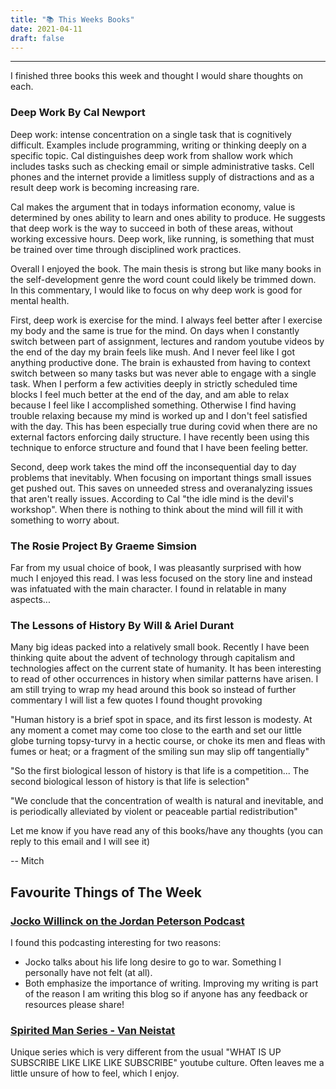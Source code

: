 ```yaml
---
title: "📚 This Weeks Books"
date: 2021-04-11
draft: false
---
```


---

I finished three books this week and thought I would share thoughts on each.

### Deep Work By Cal Newport

Deep work: intense concentration on a single task that is cognitively difficult. Examples include programming, writing or thinking deeply on a specific topic. Cal distinguishes deep work from shallow work which includes tasks such as checking email or simple administrative tasks. Cell phones and the internet provide a limitless supply of distractions and as a result deep work is becoming increasing rare.

Cal makes the argument that in todays information economy, value is determined by ones ability to learn and ones ability to produce. He suggests that deep work is the way to succeed in both of these areas, without working excessive hours. Deep work, like running, is something that must be trained over time through disciplined work practices.

Overall I enjoyed the book. The main thesis is strong but like many books in the self-development genre the word count could likely be trimmed down. In this commentary, I would like to focus on why deep work is good for mental health.

First, deep work is exercise for the mind. I always feel better after I exercise my body and the same is true for the mind. On days when I constantly switch between part of assignment, lectures and random youtube videos by the end of the day my brain feels like mush. And I never feel like I got anything productive done. The brain is exhausted from having to context switch between so many tasks but was never able to engage with a single task. When I perform a few activities deeply in strictly scheduled time blocks I feel much better at the end of the day, and am able to relax because I feel like I accomplished something. Otherwise I find having trouble relaxing because my mind is worked up and I don't feel satisfied with the day. This has been especially true during covid when there are no external factors enforcing daily structure. I have recently been using this technique to enforce structure and found that I have been feeling better.

Second, deep work takes the mind off the inconsequential day to day problems that inevitably. When focusing on important things small issues get pushed out. This saves on unneeded stress and overanalyzing issues that aren't really issues. According to Cal "the idle mind is the devil's workshop". When there is nothing to think about the mind will fill it with something to worry about.

### The Rosie Project By Graeme Simsion

Far from my usual choice of book, I was pleasantly surprised with how much I enjoyed this read. I was less focused on the story line and instead was infatuated with the main character. I found in relatable in many aspects...

### The Lessons of History By Will & Ariel Durant

Many big ideas packed into a relatively small book. Recently I have been thinking quite about the advent of technology through capitalism and technologies affect on the current state of humanity. It has been interesting to read of other occurrences in history when similar patterns have arisen. I am still trying to wrap my head around this book so instead of further commentary I will list a few quotes I found thought provoking

"Human history is a brief spot in space, and its first lesson is modesty. At any moment a comet may come too close to the earth and set our little globe turning topsy-turvy in a hectic course, or choke its men and fleas with fumes or heat; or a fragment of the smiling sun may slip off tangentially"

"So the first biological lesson of history is that life is a competition... The second biological lesson of history is that life is selection"

"We conclude that the concentration of wealth is natural and inevitable, and is periodically alleviated by violent or peaceable partial redistribution"

Let me know if you have read any of this books/have any thoughts (you can reply to this email and I will see it)

-- Mitch

## Favourite Things of The Week

### [Jocko Willinck on the Jordan Peterson Podcast](https://www.youtube.com/watch?v=HA4Bkybx1ps&t=6346s)

I found this podcasting interesting for two reasons:

- Jocko talks about his life long desire to go to war. Something I personally have not felt (at all).
- Both emphasize the importance of writing. Improving my writing is part of the reason I am writing this blog so if anyone has any feedback or resources please share!

### [Spirited Man Series - Van Neistat](https://www.youtube.com/user/VanNeistat)

Unique series which is very different from the usual "WHAT IS UP SUBSCRIBE LIKE LIKE LIKE SUBSCRIBE" youtube culture. Often leaves me a little unsure of how to feel, which I enjoy.
